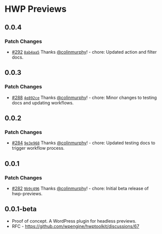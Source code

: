 # HWP Previews

## 0.0.4

### Patch Changes

- [#292](https://github.com/wpengine/hwptoolkit/pull/292) [`8ab4aa5`](https://github.com/wpengine/hwptoolkit/commit/8ab4aa54c9595320e63315aae78dd899f54e81f3) Thanks [@colinmurphy](https://github.com/colinmurphy)! - chore: Updated action and filter docs.

## 0.0.3

### Patch Changes

- [#288](https://github.com/wpengine/hwptoolkit/pull/288) [`4e892ce`](https://github.com/wpengine/hwptoolkit/commit/4e892ce6474b7751c254211f0561d08dd698e5f3) Thanks [@colinmurphy](https://github.com/colinmurphy)! - chore: Minor changes to testing docs and updating workflows.

## 0.0.2

### Patch Changes

- [#284](https://github.com/wpengine/hwptoolkit/pull/284) [`9e3e968`](https://github.com/wpengine/hwptoolkit/commit/9e3e968c2cb8e09071a80f096a3a1f4b65aaba81) Thanks [@colinmurphy](https://github.com/colinmurphy)! - chore: Updated testing docs to trigger workflow process.

## 0.0.1

### Patch Changes

- [#282](https://github.com/wpengine/hwptoolkit/pull/282) [`9b9c496`](https://github.com/wpengine/hwptoolkit/commit/9b9c4968c3f83bb456e73d07845976e0b180e42a) Thanks [@colinmurphy](https://github.com/colinmurphy)! - chore: Initial beta release of hwp-previews.

## 0.0.1-beta

- Proof of concept. A WordPress plugin for headless previews.
- RFC - https://github.com/wpengine/hwptoolkit/discussions/67
